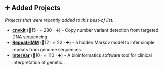 ## ➕ Added Projects

_Projects that were recently added to this best-of list._

- <b><a href="https://github.com/etal/cnvkit">cnvkit</a></b> (🥈15 ·  ⭐ 280 · ➕) - Copy number variant detection from targeted DNA sequencing.
- <b><a href="https://github.com/WGLab/RepeatHMM">RepeatHMM</a></b> (🥉12 ·  ⭐ 22 · ➕) - a hidden Markov model to infer simple repeats from genome sequences.
- <b><a href="https://github.com/WGLab/InterVar">InterVar</a></b> (🥉10 ·  ⭐ 110 · ➕) - A bioinformatics software tool for clinical interpretation of genetic..

